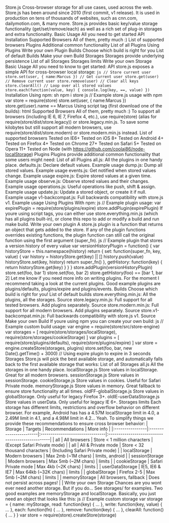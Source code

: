 Store.js Cross-browser storage for all use cases, used across the web. Store.js has been around since 2010 (first commit, v1 release). It is used in production on tens of thousands of websites, such as cnn.com, dailymotion.com, & many more. Store.js provides basic key/value storage functionality (get/set/remove/each) as well as a rich set of plug-in storages and extra functionality. Basic Usage All you need to get started API Installation Supported Browsers All of them, pretty much :) List of supported browsers Plugins Additional common functionality List of all Plugins Using Plugins Write your own Plugin Builds Choose which build is right for you List of default Builds Make your own Build Storages Storages provide underlying persistence List of all Storages Storages limits Write your own Storage Basic Usage All you need to know to get started: API store.js exposes a simple API for cross-browser local storage: ```js // Store current user store.set(user, { name:Marcus }) // Get current user store.get(user) // Remove current user store.remove(user) // Clear all keys store.clearAll() // Loop over all stored values store.each(function(value, key) { console.log(key, ==, value) }) ``` Installation Using npm: sh npm i store js // Example store.js usage with npm var store = require(store) store.set(user, { name:Marcus }) store.get(user).name == Marcus Using script tag (first download one of the builds): html <!-- Example store.js usage with script tag --> <script src="path/to/my/store.legacy.min.js"></script> <script> store.set(user, { name:Marcus }) store.get(user).name == Marcus </script> Supported Browsers All of them, pretty much :) To support all browsers (including IE 6, IE 7, Firefox 4, etc.), use require(store) (alias for require(store/dist/store.legacy)) or store.legacy.min.js. To save some kilobytes but still support all modern browsers, use require(store/dist/store.modern) or store.modern.min.js instead. List of supported browsers Tested on IE6+ Tested on iOS 8+ Tested on Android 4+ Tested on Firefox 4+ Tested on Chrome 27+ Tested on Safari 5+ Tested on Opera 11+ Tested on Node (with https://github.com/coolaj86/node-localStorage) Plugins Plugins provide additional common functionality that some users might need: List of all Plugins all.js: All the plugins in one handy place. defaults.js: Declare default values. Example usage dump.js: Dump all stored values. Example usage events.js: Get notified when stored values change. Example usage expire.js: Expire stored values at a given time. Example usage observe.js: Observe stored values and their changes. Example usage operations.js: Useful operations like push, shift & assign. Example usage update.js: Update a stored object, or create it if null. Example usage v1-backcompat.js: Full backwards compatibility with store.js v1. Example usage Using Plugins With npm: js // Example plugin usage: var expirePlugin = require(store/plugins/expire) store.addPlugin(expirePlugin) If youre using script tags, you can either use store.everything.min.js (which has all plugins built-in), or clone this repo to add or modify a build and run make build. Write your own plugin A store.js plugin is a function that returns an object that gets added to the store. If any of the plugin functions overrides existing functions, the plugin function can still call the original function using the first argument (super_fn). js // Example plugin that stores a version history of every value var versionHistoryPlugin = function() { var historyStore = this.namespace(history) return { set: function(super_fn, key, value) { var history = historyStore.get(key) || [] history.push(value) historyStore.set(key, history) return super_fn() }, getHistory: function(key) { return historyStore.get(key) } } } store.addPlugin(versionHistoryPlugin) store.set(foo, bar 1) store.set(foo, bar 2) store.getHistory(foo) == [bar 1, bar 2] Let me know if you need more info on writing plugins. For the moment I recommend taking a look at the current plugins. Good example plugins are plugins/defaults, plugins/expire and plugins/events. Builds Choose which build is right for you! List of default builds store.everything.min.js: All the plugins, all the storages. Source store.legacy.min.js: Full support for all tested browsers. Add plugins separately. Source store.modern.min.js: Full support for all modern browsers. Add plugins separately. Source store.v1-backcompat.min.js: Full backwards compatibility with store.js v1. Source Make your own Build If youre using npm you can create your own build: js // Example custom build usage: var engine = require(store/src/store-engine) var storages = [ require(store/storages/localStorage), require(store/storages/cookieStorage) ] var plugins = [ require(store/plugins/defaults), require(store/plugins/expire) ] var store = engine.createStore(storages, plugins) store.set(foo, bar, new Date().getTime() + 3000) // Using expire plugin to expire in 3 seconds Storages Store.js will pick the best available storage, and automatically falls back to the first available storage that works: List of all Storages all.js All the storages in one handy place. localStorage.js Store values in localStorage. Great for all modern browsers. sessionStorage.js Store values in sessionStorage. cookieStorage.js Store values in cookies. Useful for Safari Private mode. memoryStorage.js Store values in memory. Great fallback to ensure store functionality at all times. oldFF-globalStorage.js Store values in globalStorage. Only useful for legacy Firefox 3+. oldIE-userDataStorage.js Store values in userData. Only useful for legacy IE 6+. Storages limits Each storage has different limits, restrictions and overflow behavior on different browser. For example, Android has has a 4.57M localStorage limit in 4.0, a 2.49M limit in 4.1, and a 4.98M limit in 4.2... Yeah. To simplify things we provide these recommendations to ensure cross browser behavior: | Storage | Targets | Recommendations | More info | |:----------------|:-----------------------|:--------------------------------|:-------------------------------------------------| | all | All browsers | Store < 1 million characters | (Except Safari Private mode) | | all | All & Private mode | Store < 32 thousand characters | (Including Safari Private mode) | | localStorage | Modern browsers | Max 2mb (~1M chars) | limits, android | | sessionStorage | Modern browsers | Max 5mb (~2M chars) | limits | | cookieStorage | Safari Private mode | Max 4kb (~2K chars) | limits | | userDataStorage | IE5, IE6 & IE7 | Max 64kb (~32K chars) | limits | | globalStorage | Firefox 2-5 | Max 5mb (~2M chars) | limits | | memoryStorage | All browsers, fallback | Does not persist across pages! | | Write your own Storage Chances are you wont ever need another storage. But if you do... See storages/ for examples. Two good examples are memoryStorage and localStorage. Basically, you just need an object that looks like this: js // Example custom storage var storage = { name: myStorage, read: function(key) { ... }, write: function(key, value) { ... }, each: function(fn) { ... }, remove: function(key) { ... }, clearAll: function() { ... } } var store = require(store).createStore(storage)